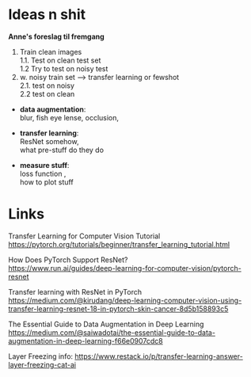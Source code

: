 # Ideas n shit

**Anne's foreslag til fremgang** 
1. Train clean images  
	1.1. Test on clean test set  
	1.2 Try to test on noisy test
2. w. noisy train set —> transfer learning or fewshot  
	2.1. test on noisy  
	2.2 test on clean

* **data augmentation**:  
blur, fish eye lense, occlusion, 

* **transfer learning**:  
  ResNet somehow,  
  what pre-stuff do they do

* **measure stuff**:  
  loss function ,  
  how to plot stuff

# Links  

Transfer Learning for Computer Vision Tutorial  
https://pytorch.org/tutorials/beginner/transfer_learning_tutorial.html  

How Does PyTorch Support ResNet?  
https://www.run.ai/guides/deep-learning-for-computer-vision/pytorch-resnet 

Transfer learning with ResNet in PyTorch
https://medium.com/@kirudang/deep-learning-computer-vision-using-transfer-learning-resnet-18-in-pytorch-skin-cancer-8d5b158893c5


The Essential Guide to Data Augmentation in Deep Learning  
https://medium.com/@saiwadotai/the-essential-guide-to-data-augmentation-in-deep-learning-f66e0907cdc8 

Layer Freezing info:
https://www.restack.io/p/transfer-learning-answer-layer-freezing-cat-ai